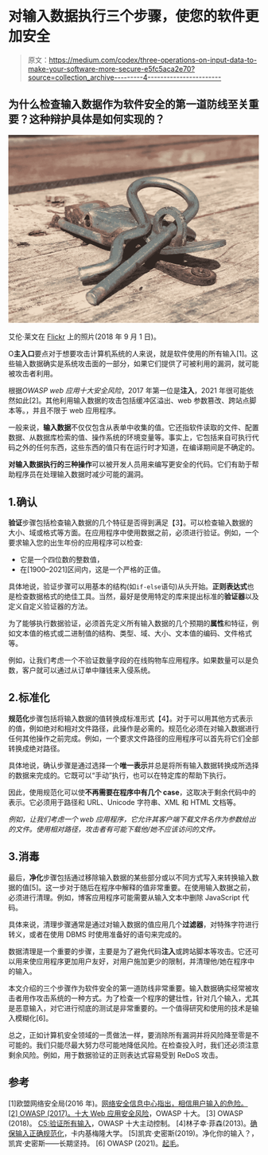 # 对输入数据执行三个步骤，使您的软件更加安全

> 原文：<https://medium.com/codex/three-operations-on-input-data-to-make-your-software-more-secure-e5fc5aca2e70?source=collection_archive---------4----------------------->

## 为什么检查输入数据作为软件安全的第一道防线至关重要？这种辩护具体是如何实现的？

![](img/dd9e16ee019aa3d4b54418e635c13593.png)

艾伦·莱文在 [Flickr](https://www.flickr.com/photos/cogdog/44469799221) 上的照片(2018 年 9 月 1 日)。

O**主入口**要点对于想要攻击计算机系统的人来说，就是软件使用的所有输入[1]。这些输入数据确实是系统攻击面的一部分，如果它们提供了可被利用的漏洞，就可能被攻击者利用。

根据*OWASP web 应用十大安全风险*，2017 年第一位是**注入**，2021 年很可能依然如此[2]。其他利用输入数据的攻击包括缓冲区溢出、web 参数篡改、跨站点脚本等。，并且不限于 web 应用程序。

一般来说，**输入数据**不仅仅包含从表单中收集的值。它还指软件读取的文件、配置数据、从数据库检索的值、操作系统的环境变量等。事实上，它包括来自可执行代码之外的任何东西，这些东西的值只有在运行时才知道，在编译期间是不确定的。

**对输入数据执行的三种操作**可以被开发人员用来编写更安全的代码。它们有助于帮助程序员在处理输入数据时减少可能的漏洞。

## 1.确认

**验证**步骤包括检查输入数据的几个特征是否得到满足【3】。可以检查输入数据的大小、域或格式等方面。在应用程序中使用数据之前，必须进行验证。例如，一个要求输入您的出生年份的应用程序可以检查:

*   它是一个四位数的整数值，
*   在[1900–2021]区间内，这是一个严格的正值。

具体地说，验证步骤可以用基本的结构(如`if-else`语句)从头开始。**正则表达式**也是检查数据格式的绝佳工具。当然，最好是使用特定的库来提出标准的**验证器**以及定义自定义验证器的方法。

为了能够执行数据验证，必须首先定义所有输入数据的几个预期的**属性**和特征，例如文本值的格式或二进制值的结构、类型、域、大小、文本值的编码、文件格式等。

例如，让我们考虑一个不验证数量字段的在线购物车应用程序。如果数量可以是负数，客户就可以通过从订单中赚钱来入侵系统。

## 2.标准化

**规范化**步骤包括将输入数据的值转换成标准形式【4】。对于可以用其他方式表示的值，例如绝对和相对文件路径，此操作是必需的。规范化必须在对输入数据进行任何其他操作之前完成。例如，一个要求文件路径的应用程序可以首先将它们全部转换成绝对路径。

具体地说，确认步骤是通过选择一个**唯一表示**并总是将所有输入数据转换成所选择的数据来完成的。它既可以“手动”执行，也可以在特定库的帮助下执行。

因此，使用规范化可以使**不再需要在程序中有几个 case**，这取决于剩余代码中的表示。它必须用于路径和 URL、Unicode 字符串、XML 和 HTML 文档等。

*例如，让我们考虑一个 web 应用程序，它允许其客户端下载文件名作为参数给出的文件。使用相对路径，攻击者有可能下载他/她不应该访问的文件。*

## 3.消毒

最后，**净化**步骤包括通过移除输入数据的某些部分或以不同方式写入来转换输入数据的值[5]。这一步对于随后在程序中解释的值非常重要。在使用输入数据之前，必须进行清理。例如，博客应用程序可能需要从输入文本中删除 JavaScript 代码。

具体来说，清理步骤通常是通过对输入数据的值应用几个**过滤器**，对特殊字符进行转义，或者在使用 DBMS 时使用准备好的语句来完成的。

数据清理是一个重要的步骤，主要是为了避免代码**注入**或跨站脚本等攻击。它还可以用来使应用程序更加用户友好，对用户施加更少的限制，并清理他/她在程序中的输入。

本文介绍的三个步骤作为软件安全的第一道防线非常重要。输入数据确实经常被攻击者用作攻击系统的一种方式。为了检查一个程序的健壮性，针对几个输入，尤其是恶意输入，对它进行彻底的测试是非常重要的。一个值得研究和使用的技术是输入模糊化[6]。

总之，正如计算机安全领域的一贯做法一样，要消除所有漏洞并将风险降至零是不可能的。我们只能尽最大努力尽可能地降低风险。在检查投入时，我们还必须注意剩余风险。例如，用于数据验证的正则表达式容易受到 ReDoS 攻击。

## 参考

[1]欧盟网络安全局(2016 年)。[网络安全信息中心指出，相信用户输入的危险。
[2] OWASP (2017)。](https://www.enisa.europa.eu/publications/info-notes/the-dangers-of-trusting-user-input)[十大 Web 应用安全风险](https://owasp.org/www-project-top-ten)，OWASP 十大。
[3] OWASP (2018)。 [C5:验证所有输入](https://owasp.org/www-project-proactive-controls/v3/en/c5-validate-inputs)，OWASP 十大主动控制。
[4]林子幸·菲森(2013)。[确保输入正确规范化](https://us-cert.cisa.gov/bsi/articles/knowledge/coding-practices/ensure-input-properly-canonicalized)，卡内基梅隆大学。
[5]凯宾·史密斯(2019)。净化你的输入？，凯宾·史密斯——长期坚持。
[6] OWASP (2021)。[起毛](https://owasp.org/www-community/Fuzzing)。